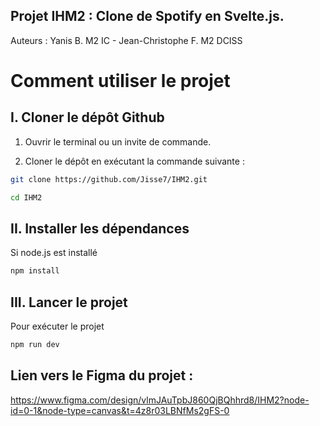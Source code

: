 ## Projet IHM2 : Clone de Spotify en Svelte.js. 

Auteurs : Yanis B. M2 IC - Jean-Christophe F. M2 DCISS

# Comment utiliser le projet 

## I. Cloner le dépôt Github

1. Ouvrir le terminal ou un invite de commande.

2. Cloner le dépôt en exécutant la commande suivante : 

```bash
git clone https://github.com/Jisse7/IHM2.git
```
```bash
cd IHM2
```
## II. Installer les dépendances

Si node.js est installé 

```bash
npm install
```

## III. Lancer le projet

Pour exécuter le projet

```bash
npm run dev
```


## Lien vers le Figma du projet : 

https://www.figma.com/design/vlmJAuTpbJ860QjBQhhrd8/IHM2?node-id=0-1&node-type=canvas&t=4z8r03LBNfMs2gFS-0
